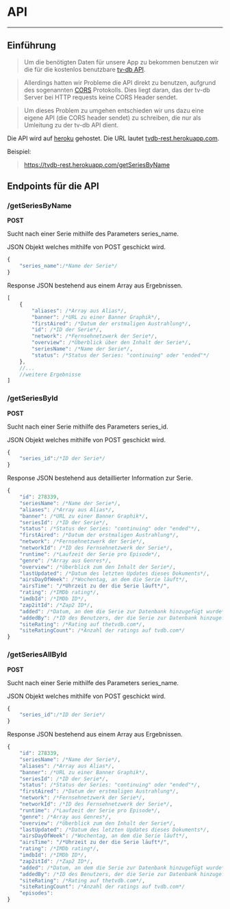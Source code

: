 # API

---

## Einführung

> Um die benötigten Daten für unsere App zu bekommen benutzen wir die für die kostenlos benutzbare [tv-db API](https://api.thetvdb.com/swagger). 

> Allerdings hatten wir Probleme die API direkt zu benutzen, aufgrund des sogenannten [CORS](https://de.wikipedia.org/wiki/Cross-Origin_Resource_Sharing) Protokolls. 
> Dies liegt daran, das der tv-db Server bei  HTTP requests keine CORS Header sendet.

> Um dieses Problem zu umgehen entschieden wir uns dazu eine eigene API (die CORS header sendet) zu schreiben, die nur als Umleitung zu der tv-db API dient.

Die API wird auf [heroku](https://heroku.com) gehostet. Die URL lautet [tvdb-rest.herokuapp.com](https://tvdb-rest.herokuapp.com/).

Beispiel:

> https://tvdb-rest.herokuapp.com/getSeriesByName

## Endpoints für die API

### /getSeriesByName


**POST**

Sucht nach einer Serie mithilfe des Parameters series_name.

JSON Objekt welches mithilfe von POST geschickt wird.

```javascript
{
    "series_name":/*Name der Serie*/
}
```

Response JSON bestehend aus einem Array aus Ergebnissen.

```javascript
[
    {
        "aliases": /*Array aus Alias*/,
        "banner": /*URL zu einer Banner Graphik*/,
        "firstAired": /*Datum der erstmaligen Austrahlung*/,
        "id": /*ID der Serie*/,
        "network": /*Fernsehnetzwerk der Serie*/,
        "overview": /*Überblick über den Inhalt der Serie*/,
        "seriesName": /*Name der Serie*/,
        "status": /*Status der Series: "continuing" oder "ended"*/
    },
    //...
    //weitere Ergebnisse
]
```
### /getSeriesById

**POST**

Sucht nach einer Serie mithilfe des Parameters series_id.

JSON Objekt welches mithilfe von POST geschickt wird.

```javascript
{
    "series_id":/*ID der Serie*/
}
```

Response JSON bestehend aus detaillierter Information zur Serie.

```javascript
{
    "id": 278339,
    "seriesName": /*Name der Serie*/,
    "aliases": /*Array aus Alias*/,
    "banner": /*URL zu einer Banner Graphik*/,
    "seriesId": /*ID der Serie*/,
    "status": /*Status der Series: "continuing" oder "ended"*/,
    "firstAired": /*Datum der erstmaligen Austrahlung*/,
    "network": /*Fernsehnetzwerk der Serie*/,
    "networkId": /*ID des Fernsehnetzwerk der Serie*/,
    "runtime": /*Laufzeit der Serie pro Episode*/,
    "genre": /*Array aus Genres*/,
    "overview": /*Überblick zum den Inhalt der Serie*/,
    "lastUpdated": /*Datum des letzten Updates dieses Dokuments*/,
    "airsDayOfWeek": /*Wochentag, an dem die Serie läuft*/,
    "airsTime": "/*Uhrzeit zu der die Serie läuft*/",
    "rating": /*IMDb rating*/,
    "imdbId": /*IMDb ID*/,
    "zap2itId": /*Zap2 ID*/,
    "added": /*Datum, an dem die Serie zur Datenbank hinzugefügt wurde*/,
    "addedBy": /*ID des Benutzers, der die Serie zur Datenbank hinzugefügt hat*/,
    "siteRating": /*Rating auf thetvdb.com*/,
    "siteRatingCount": /*Anzahl der ratings auf tvdb.com*/
}
```
### /getSeriesAllById


**POST**

Sucht nach einer Serie mithilfe des Parameters series_name.

JSON Objekt welches mithilfe von POST geschickt wird.

```javascript
{
    "series_id":/*ID der Serie*/
}
```

Response JSON bestehend aus einem Array aus Ergebnissen.

```javascript
{
    "id": 278339,
    "seriesName": /*Name der Serie*/,
    "aliases": /*Array aus Alias*/,
    "banner": /*URL zu einer Banner Graphik*/,
    "seriesId": /*ID der Serie*/,
    "status": /*Status der Series: "continuing" oder "ended"*/,
    "firstAired": /*Datum der erstmaligen Austrahlung*/,
    "network": /*Fernsehnetzwerk der Serie*/,
    "networkId": /*ID des Fernsehnetzwerk der Serie*/,
    "runtime": /*Laufzeit der Serie pro Episode*/,
    "genre": /*Array aus Genres*/,
    "overview": /*Überblick zum den Inhalt der Serie*/,
    "lastUpdated": /*Datum des letzten Updates dieses Dokuments*/,
    "airsDayOfWeek": /*Wochentag, an dem die Serie läuft*/,
    "airsTime": "/*Uhrzeit zu der die Serie läuft*/",
    "rating": /*IMDb rating*/,
    "imdbId": /*IMDb ID*/,
    "zap2itId": /*Zap2 ID*/,
    "added": /*Datum, an dem die Serie zur Datenbank hinzugefügt wurde*/,
    "addedBy": /*ID des Benutzers, der die Serie zur Datenbank hinzugefügt hat*/,
    "siteRating": /*Rating auf thetvdb.com*/,
    "siteRatingCount": /*Anzahl der ratings auf tvdb.com*/
    "episodes": 
}
```
